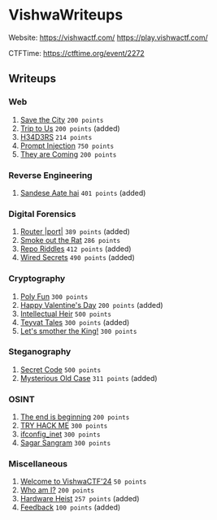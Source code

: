 # VishwaWriteups

Website: https://vishwactf.com/ https://play.vishwactf.com/

CTFTime: https://ctftime.org/event/2272

## Writeups

### Web
1. [Save the City](web/save-the-city.md) `200 points`
2. [Trip to Us](web/trip-to-us.md) `200 points` (added)
3. [H34D3RS](web/h34d3rs.md) `214 points`
4. [Prompt Injection](web/prompt-injection.md) `750 points`
5. [They are Coming](web/they-are-coming.md) `200 points`


### Reverse Engineering
1. [Sandese Aate hai](reverse-engineering/sandese-aate-hai.md) `401 points` (added)


### Digital Forensics
1. [Router |port|](digital-forensics/router-port.md) `389 points` (added)
2. [Smoke out the Rat](digital-forensics/smoke-out-the-rat.md) `286 points`
3. [Repo Riddles](digital-forensics/repo-riddles.md) `412 points` (added)
4. [Wired Secrets](digital-forensics/wired-secrets.md) `490 points` (added)


### Cryptography
1. [Poly Fun](cryptography/poly-fun.md) `300 points`
2. [Happy Valentine's Day](cryptography/happy-valentines-day.md) `200 points` (added)
3. [Intellectual Heir](cryptography/intellectual-heir.md) `500 points`
4. [Teyvat Tales](cryptography/teyvat-tales.md) `300 points` (added)
5. [Let's smother the King!](cryptography/lets-smother-the-king.md) `300 points`


### Steganography
1. [Secret Code](steganography/secret-code.md) `500 points`
2. [Mysterious Old Case](steganography/mysterious-old-case.md) `311 points` (added)

### OSINT
1. [The end is beginning](osint/the-end-is-beginning.md) `200 points`
2. [TRY HACK ME](osint/try-hack-me.md) `300 points`
3. [ifconfig_inet](osint/ifconfig_inet.md) `300 points`
4. [Sagar Sangram](osint/sagar-sangram.md) `300 points`


### Miscellaneous
1. [Welcome to VishwaCTF'24](miscellaneous/welcome-to-vishwactf.md) `50 points`
2. [Who am I?](miscellaneous/who-am-i.md) `200 points`
3. [Hardware Heist](miscellaneous/hardware-heist.md) `257 points` (added)
4. [Feedback](miscellaneous/feedback.md) `100 points` (added)